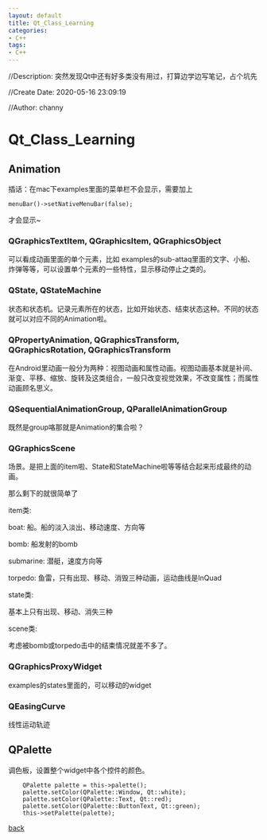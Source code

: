 ```yaml
---
layout: default
title: Qt_Class_Learning
categories:
- C++
tags:
- C++
---
```

//Description: 突然发现Qt中还有好多类没有用过，打算边学边写笔记，占个坑先

//Create Date: 2020-05-16 23:09:19

//Author: channy

# Qt_Class_Learning

## Animation

插话：在mac下examples里面的菜单栏不会显示，需要加上
```
menuBar()->setNativeMenuBar(false);
```
才会显示~

### QGraphicsTextItem, QGraphicsItem, QGraphicsObject

可以看成动画里面的单个元素，比如 examples的sub-attaq里面的文字、小船、炸弹等等，可以设置单个元素的一些特性，显示移动停止之类的。

### QState, QStateMachine

状态和状态机。记录元素所在的状态，比如开始状态、结束状态这种。不同的状态就可以对应不同的Animation啦。

### QPropertyAnimation, QGraphicsTransform, QGraphicsRotation, QGraphicsTransform

在Android里动画一般分为两种：视图动画和属性动画。视图动画基本就是补间、渐变、平移、缩放、旋转及这类组合，一般只改变视觉效果，不改变属性；而属性动画顾名思义。

### QSequentialAnimationGroup, QParallelAnimationGroup

既然是group咯那就是Animation的集合啦？

### QGraphicsScene

场景。是把上面的item啦、State和StateMachine啦等等结合起来形成最终的动画。

那么剩下的就很简单了

item类:

boat: 船。船的淡入淡出、移动速度、方向等

bomb: 船发射的bomb

submarine: 潜艇，速度方向等

torpedo: 鱼雷，只有出现、移动、消毁三种动画，运动曲线是InQuad

state类:

基本上只有出现、移动、消失三种

scene类:

考虑被bomb或torpedo击中的结束情况就差不多了。

### QGraphicsProxyWidget

examples的states里面的，可以移动的widget

### QEasingCurve

线性运动轨迹

## QPalette

调色板，设置整个widget中各个控件的颜色。

```
    QPalette palette = this->palette();
    palette.setColor(QPalette::Window, Qt::white);
    palette.setColor(QPalette::Text, Qt::red);
    palette.setColor(QPalette::ButtonText, Qt::green);
    this->setPalette(palette);
```



[back](/)

